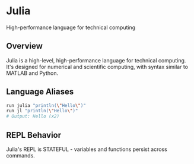 # Julia

High-performance language for technical computing

## Overview

Julia is a high-level, high-performance language for technical computing. It's designed for numerical and scientific computing, with syntax similar to MATLAB and Python.

## Language Aliases

```bash
run julia "println(\"Hello\")"
run jl "println(\"Hello\")"
# Output: Hello (x2)
```

## REPL Behavior

Julia's REPL is STATEFUL - variables and functions persist across commands.
